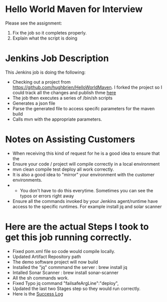 # Hello World Maven for Interview

Please see the assignment: 
1. Fix the job so it completes properly. 
2. Explain what the script is doing

# Jenkins Job Description
This Jenkins job is doing the following:
- Checking out a project from https://github.com/hughbrien/HelloWorldMaven. I forked the project so I could track all the changes and publish thme [here](https://github.com/hughbrien/HelloWorldMaven)
- The job then executes a series of /bin/sh scripts
- Generates a json file 
- Parse the generated file to access specifc parameters for the maven build
- Calls mvn with the appropriate parameters.  
 
# Notes on Assisting Customers
- When receiving this kind of request for he is a good idea to ensure that the 
- Ensure your code / project  will compile correctly in a local environment
- mvn clean compile test deploy all work correctly.
- It is also a good idea to "mirror" your environment with the customer environments.  
- - You don't have to do this everytime. Sometimes you can see the typos or errors right away  
- Ensure all the commands invoked by your Jenkins agent/runtime have access to the specific runtimes.  For example install jq and solar scanner


# Here are the actual Steps I took to get this job running correctly. 
- Fixed  pom.xml file so code would compile locally. 
- Updated Artifact Repository path 
- The demo software project will now build
- Installed the "jq" commmand the server : brew install jq
- Intalled Sonar Scanner : brew install sonar-scanner
- All the sh commands work. 
- Fixed Typo jq command "failsafeArgLine":"deploy",
- Updated the last two Stages step so they would run correctly. 
- Here is the  [Success Log](https://github.com/hughbrien/HelloWorldMaven/blob/master/success.log) 

